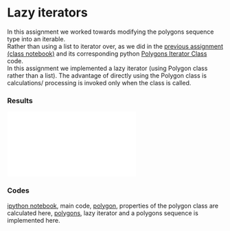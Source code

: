 # Lazy iterators
In this assignment we worked towards modifying the polygons sequence type into an iterable. <br/>
Rather than using a list to iterator over, as we did in the [previous assignment (class notebook)](https://github.com/DimpleB0501/epai5_iterable_iterators_part1/blob/main/iterators_iterables.ipynb) and its corresponding python [Polygons Iterator Class](https://github.com/DimpleB0501/epai5_iterable_iterators_part1/blob/main/iterators_iterables.ipynb) code. <br/>
In this assignment we implemented a lazy iterator (using Polygon class rather than a list). The advantage of directly using the Polygon class is calculations/ processing is invoked only when the class is called.

### Results
![op](lazy_iterator.py)

### Codes
[ipython notebook](), main code,
[polygon](), properties of the polygon class are calculated here,
[polygons](), lazy iterator and a polygons sequence is implemented here.
